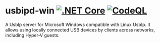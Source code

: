 # usbipd-win [![.NET Core](https://github.com/dorssel/usbipd-win/workflows/.NET%20Core/badge.svg?branch=master)](https://github.com/dorssel/usbipd-win/actions?query=workflow%3A%22.NET+Core%22+branch%3Amaster) [![CodeQL](https://github.com/dorssel/usbipd-win/workflows/CodeQL/badge.svg?branch=master)](https://github.com/dorssel/usbipd-win/actions?query=workflow%3ACodeQL)

A UsbIp server for Microsoft Windows compatible with Linux UsbIp. It allows using locally connected USB devices by clients across networks, including Hyper-V guests.
